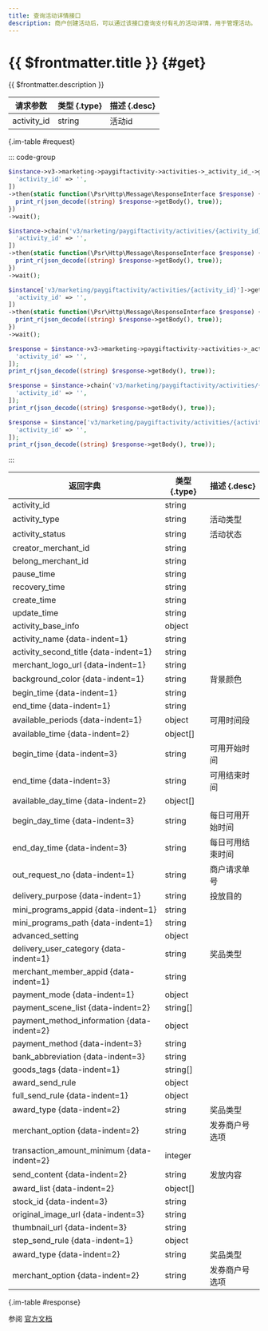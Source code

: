 ```yaml
---
title: 查询活动详情接口
description: 商户创建活动后，可以通过该接口查询支付有礼的活动详情，用于管理活动。
---
```


# {{ $frontmatter.title }} {#get}

{{ $frontmatter.description }}

| 请求参数 | 类型 {.type} | 描述 {.desc}
| --- | --- | ---
| activity_id | string | 活动id

{.im-table #request}

::: code-group

```php [异步纯链式]
$instance->v3->marketing->paygiftactivity->activities->_activity_id_->getAsync([
  'activity_id' => '',
])
->then(static function(\Psr\Http\Message\ResponseInterface $response) {
  print_r(json_decode((string) $response->getBody(), true));
})
->wait();
```

```php [异步声明式]
$instance->chain('v3/marketing/paygiftactivity/activities/{activity_id}')->getAsync([
  'activity_id' => '',
])
->then(static function(\Psr\Http\Message\ResponseInterface $response) {
  print_r(json_decode((string) $response->getBody(), true));
})
->wait();
```

```php [异步属性式]
$instance['v3/marketing/paygiftactivity/activities/{activity_id}']->getAsync([
  'activity_id' => '',
])
->then(static function(\Psr\Http\Message\ResponseInterface $response) {
  print_r(json_decode((string) $response->getBody(), true));
})
->wait();
```

```php [同步纯链式]
$response = $instance->v3->marketing->paygiftactivity->activities->_activity_id_->get([
  'activity_id' => '',
]);
print_r(json_decode((string) $response->getBody(), true));
```

```php [同步声明式]
$response = $instance->chain('v3/marketing/paygiftactivity/activities/{activity_id}')->get([
  'activity_id' => '',
]);
print_r(json_decode((string) $response->getBody(), true));
```

```php [同步属性式]
$response = $instance['v3/marketing/paygiftactivity/activities/{activity_id}']->get([
  'activity_id' => '',
]);
print_r(json_decode((string) $response->getBody(), true));
```

:::

| 返回字典 | 类型 {.type} | 描述 {.desc}
| --- | --- | ---
| activity_id | string | 
| activity_type | string | 活动类型
| activity_status | string | 活动状态
| creator_merchant_id | string | 
| belong_merchant_id | string | 
| pause_time | string | 
| recovery_time | string | 
| create_time | string | 
| update_time | string | 
| activity_base_info | object | 
| activity_name {data-indent=1} | string | 
| activity_second_title {data-indent=1} | string | 
| merchant_logo_url {data-indent=1} | string | 
| background_color {data-indent=1} | string | 背景颜色
| begin_time {data-indent=1} | string | 
| end_time {data-indent=1} | string | 
| available_periods {data-indent=1} | object | 可用时间段
| available_time {data-indent=2} | object[] | 
| begin_time {data-indent=3} | string | 可用开始时间
| end_time {data-indent=3} | string | 可用结束时间
| available_day_time {data-indent=2} | object[] | 
| begin_day_time {data-indent=3} | string | 每日可用开始时间
| end_day_time {data-indent=3} | string | 每日可用结束时间
| out_request_no {data-indent=1} | string | 商户请求单号
| delivery_purpose {data-indent=1} | string | 投放目的
| mini_programs_appid {data-indent=1} | string | 
| mini_programs_path {data-indent=1} | string | 
| advanced_setting | object | 
| delivery_user_category {data-indent=1} | string | 奖品类型
| merchant_member_appid {data-indent=1} | string | 
| payment_mode {data-indent=1} | object | 
| payment_scene_list {data-indent=2} | string[] | 
| payment_method_information {data-indent=2} | object | 
| payment_method {data-indent=3} | string | 
| bank_abbreviation {data-indent=3} | string | 
| goods_tags {data-indent=1} | string[] | 
| award_send_rule | object | 
| full_send_rule {data-indent=1} | object | 
| award_type {data-indent=2} | string | 奖品类型
| merchant_option {data-indent=2} | string | 发券商户号选项
| transaction_amount_minimum {data-indent=2} | integer | 
| send_content {data-indent=2} | string | 发放内容
| award_list {data-indent=2} | object[] | 
| stock_id {data-indent=3} | string | 
| original_image_url {data-indent=3} | string | 
| thumbnail_url {data-indent=3} | string | 
| step_send_rule {data-indent=1} | object | 
| award_type {data-indent=2} | string | 奖品类型
| merchant_option {data-indent=2} | string | 发券商户号选项

{.im-table #response}

参阅 [官方文档](https://pay.weixin.qq.com/wiki/doc/apiv3/wxpay/marketing/paygiftactivity/chapter3_4.shtml)
